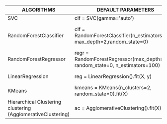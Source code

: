 | ALGORITHMS  | DEFAULT PARAMETERS | GRID SEARCH AND RANDOM SEARCH PARAMETERS|
| --- | --- |--- | 
|SVC|	clf = SVC(gamma='auto') |[{'kernel': ['rbf'], 'gamma': [1e-3, 1e-4], 'C': [1, 10, 100, 1000]}|
|RandomForestClassifier | clf = RandomForestClassifier(n_estimators=100, max_depth=2,random_state=0) |random_grid = {'n_estimators': n_estimators,'max_features': max_features, 'max_depth': max_depth, 'min_samples_split': min_samples_split,'min_samples_leaf':min_samples_leaf,'bootstrap': bootstrap}|
|RandomForestRegressor|	regr = RandomForestRegressor(max_depth=2, random_state=0, n_estimators=100) |	tuned_parameters = {'n_estimators': [500, 700, 1000], 'max_depth': [None, 1, 2, 3], 'min_samples_split': [1, 2, 3]} |
|LinearRegression	| reg = LinearRegression().fit(X, y) |	parameters = {'fit_intercept':('True', 'False'), 'normalize':('True', 'False'), 'copy_X':('True', 'False')}|
|KMeans |	kmeans = KMeans(n_clusters=2, random_state=0).fit(X) | param_grid = {"n_clusters": range(2, 11)} |
|Hierarchical Clustering	clustering (AgglomerativeClustering) | ac = AgglomerativeClustering().fit(X) |	ac =AgglomerativeClustering(memory='mycachedir',  compute_full_tree=True)|

